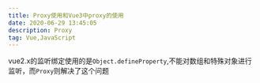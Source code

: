 ```yaml
---
title: Proxy使用和Vue3中proxy的使用
date: 2020-06-29 13:45:05
description: Proxy
tag: Vue,JavaScript
---
```


vue2.x的监听绑定使用的是`Object.defineProperty`,不能对数组和特殊对象进行监听，而`Proxy`则解决了这个问题



